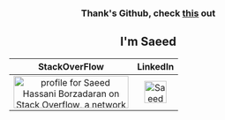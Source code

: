 <h3 align="center">Thank's Github, check <a href="https://github.blog/2021-01-05-advancing-developer-freedom-github-is-fully-available-in-iran/">this</a> out</h3>

<div align="center">

 <h2>I'm Saeed</h2>
 
 |StackOverFlow|LinkedIn|
 |:---:|:---:|
 |<a  align="center" href="https://stackoverflow.com/users/9422637/saeed"><img src="https://stackoverflow.com/users/flair/9422637.png" width="208" height="58" alt="profile for Saeed Hassani Borzadaran on Stack Overflow, a network of free, community-driven Q&amp;A sites" title="profile for Saeed Hassani Borzadaran on Stack Exchange, a network of free, community-driven Q&amp;A sites" /></a>|<a href="https://www.linkedin.com/in/realsaeedhassani/"><img src="https://raw.githubusercontent.com/peterthehan/peterthehan/master/assets/linkedin.svg" width="40" height="40" alt="Saeed Hassani Borzadaran" title="Saeed Hassani Borzadaran" /></a>| 

</div>





